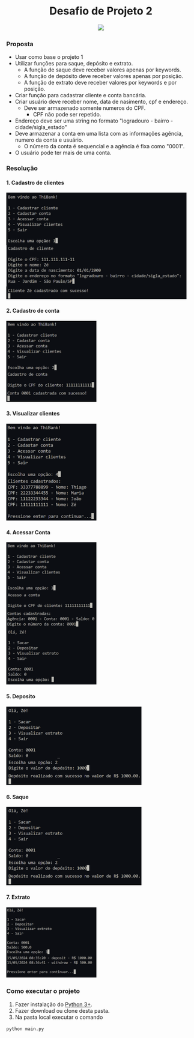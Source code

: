 <h1 align="center">Desafio de Projeto 2</h1> 

<p align="center">
<a href="https://www.python.org/">
  <img src="https://img.shields.io/badge/Python-000000?style=for-the-badge&logo=python&logoColor=white" />
</a>
</p>

### Proposta
- Usar como base o projeto 1
- Utilizar funções para saque, depósito e extrato.
  - A função de saque deve receber valores apenas por keywords.
  - A função de depósito deve receber valores apenas por posição.
  - A função de extrato deve receber valores por keywords e por posição.
- Criar função para cadastrar cliente e conta bancária.
- Criar usuário deve receber nome, data de nasimento, cpf e endereço.
  - Deve ser armazenado somente numeros do CPF.
    - CPF não pode ser repetido.
- Endereço deve ser uma string no formato "logradouro - bairro - cidade/sigla_estado"
- Deve armazenar a conta em uma lista com as informações agência, numero da conta e usuário.
  - O número da conta é sequencial e a agência é fixa como "0001".
- O usuário pode ter mais de uma conta.

### Resolução
#### 1. Cadastro de clientes
<p align="left">
<img src="./prints/register_client.png" width="480px"/>
</p>

#### 2. Cadastro de conta
<p align="left">
<img src="./prints/create_account.png" width="240px"/>
</p>

#### 3. Visualizar clientes
<p align="left">
<img src="./prints/clients.png" width="240px"/>
</p>

#### 4. Acessar Conta
<p align="left">
<img src="./prints/access_account.png" width="240px"/>
</p>

#### 5. Deposito
<p align="left">
<img src="./prints/deposit.png" width="360px"/>
</p>

#### 6. Saque
<p align="left">
<img src="./prints/deposit.png" width="360px"/>
</p>

#### 7. Extrato
<p align="left">
<img src="./prints/transactions.png" width="240px"/>
</p>

### Como executar o projeto
1. Fazer instalação do [Python 3+](https://www.python.org/downloads/).
2. Fazer download ou clone desta pasta.
3. Na pasta local executar o comando
```bash
python main.py
```
